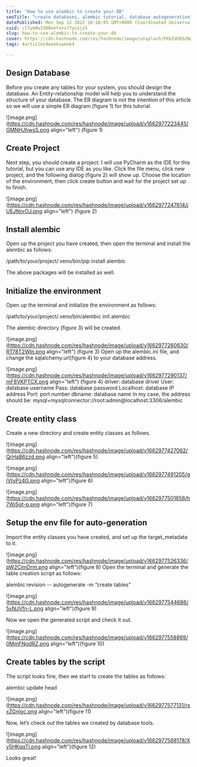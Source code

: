 ```yaml
---
title: "How to use alembic to create your DB"
seoTitle: "create databases, alembic tutorial, database autogeneration"
datePublished: Mon Sep 12 2022 10:16:05 GMT+0000 (Coordinated Universal Time)
cuid: cl7ym0w3300eefxnv7fyu1js5
slug: how-to-use-alembic-to-create-your-db
cover: https://cdn.hashnode.com/res/hashnode/image/unsplash/PkbZahEG2Ng/upload/v1662977656941/iBCtMHeXz.jpeg
tags: 4articles4weeksweek4

---
```


## Design Database
Before you create any tables for your system, you should design the database. An Entity-relationship model will help you to understand the structure of your database. The ER diagram is not the intention of this article so we will use a simple ER diagram (figure 1) for this tutorial.

![image.png](https://cdn.hashnode.com/res/hashnode/image/upload/v1662977223445/GMNHJhwsS.png align="left")
(figure 1)

## Create Project
Next step, you should create a project. I will use PyCharm as the IDE for this tutorial, but you can use any IDE as you like. Click the file menu, click new project, and the following dialog (figure 2) will show up. Choose the location of the environment, then click create button and wait for the project set up to finish.

![image.png](https://cdn.hashnode.com/res/hashnode/image/upload/v1662977247614/jUEJNnrOJ.png align="left")
(figure 2)
## Install alembic
Open up the project you have created, then open the terminal and install the alembic as follows:

/path/to/your/project/.venv/bin/pip install alembic


The above packages will be installed as well.
## Initialize the environment
Open up the terminal and initialize the environment as follows:

/path/to/your/project/.venv/bin/alembic init alembic

The alembic directory (figure 3) will be created.

![image.png](https://cdn.hashnode.com/res/hashnode/image/upload/v1662977260630/RT78T2Wln.png align="left")
(figure 3)
Open up the alembic.ini file, and change the sqlalchemy.url(figure 4) to your database address.

![image.png](https://cdn.hashnode.com/res/hashnode/image/upload/v1662977290137/mF8VKPTCX.png align="left")
(figure 4)
driver: database driver
User: database username
Pass: database password
Localhost: database IP address
Port: port number
dbname: database name
In my case, the address should be: 
mysql+mysqlconnector://root:admin@localhost:3306/alembic
## Create entity class
Create a new directory and create entity classes as follows.

![image.png](https://cdn.hashnode.com/res/hashnode/image/upload/v1662977427062/QrHaB6zzd.png align="left")(figure 5)

![image.png](https://cdn.hashnode.com/res/hashnode/image/upload/v1662977491205/giVtyPz4G.png align="left")(figure 6)

![image.png](https://cdn.hashnode.com/res/hashnode/image/upload/v1662977501658/h7WiSgt-p.png align="left")(figure 7)

## Setup the env file for auto-generation
Import the entity classes you have created, and set up the target_metadata to it.

![image.png](https://cdn.hashnode.com/res/hashnode/image/upload/v1662977526336/pW2CjmDrm.png align="left")(figure 8)
Open the terminal and generate the table creation script as follows:

alembic revision -- autogenerate -m “create tables” 

![image.png](https://cdn.hashnode.com/res/hashnode/image/upload/v1662977544686/5xNJVfn-L.png align="left")(figure 9)

Now we open the generated script and check it out.

![image.png](https://cdn.hashnode.com/res/hashnode/image/upload/v1662977558869/0MmFNgdRZ.png align="left")(figure 10)

## Create tables by the script
The script looks fine, then we start to create the tables as follows:

alembic update head


![image.png](https://cdn.hashnode.com/res/hashnode/image/upload/v1662977577131/rsxZGnlgc.png align="left")(figure 11)

Now, let’s check out the tables we created by database tools.

![image.png](https://cdn.hashnode.com/res/hashnode/image/upload/v1662977588178/Xy5HKqqTl.png align="left")(figure 12)


Looks great!